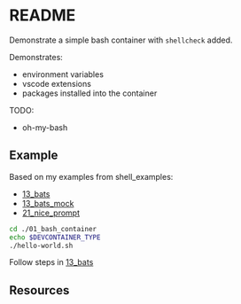 # README

Demonstrate a simple bash container with `shellcheck` added.  

Demonstrates:

* environment variables
* vscode extensions
* packages installed into the container

TODO:

* oh-my-bash

## Example

Based on my examples from shell_examples:

* [13_bats](https://github.com/chrisguest75/shell_examples/tree/master/13_bats)  
* [13_bats_mock](https://github.com/chrisguest75/shell_examples/tree/master/13_bats_mock)  
* [21_nice_prompt](https://github.com/chrisguest75/docker_examples/tree/master/21_nice_prompt)  

```sh
cd ./01_bash_container
echo $DEVCONTAINER_TYPE
./hello-world.sh
```

Follow steps in [13_bats](./13_bats/README.md)  

## Resources

